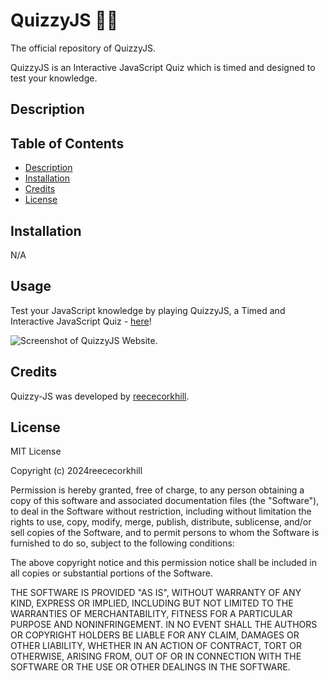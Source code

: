 # QuizzyJS 👨‍💻
The official repository of QuizzyJS.

QuizzyJS is an Interactive JavaScript Quiz which is timed and designed to test your knowledge.

## Description


## Table of Contents

- [Description](#description)
- [Installation](#installation)
- [Credits](#credits)
- [License](#license)

## Installation

N/A

## Usage

Test your JavaScript knowledge by playing QuizzyJS, a Timed and Interactive JavaScript Quiz - <a href="https://reececorkhill.github.io/Quizzy-JS/"> here</a>!

![Screenshot of QuizzyJS Website.](assets/images/)

## Credits

Quizzy-JS was developed by <a href="https://github.com/reececorkhill">reececorkhill</a>.

## License

MIT License

Copyright (c) 2024reececorkhill

Permission is hereby granted, free of charge, to any person obtaining a copy
of this software and associated documentation files (the "Software"), to deal
in the Software without restriction, including without limitation the rights
to use, copy, modify, merge, publish, distribute, sublicense, and/or sell
copies of the Software, and to permit persons to whom the Software is
furnished to do so, subject to the following conditions:

The above copyright notice and this permission notice shall be included in all
copies or substantial portions of the Software.

THE SOFTWARE IS PROVIDED "AS IS", WITHOUT WARRANTY OF ANY KIND, EXPRESS OR
IMPLIED, INCLUDING BUT NOT LIMITED TO THE WARRANTIES OF MERCHANTABILITY,
FITNESS FOR A PARTICULAR PURPOSE AND NONINFRINGEMENT. IN NO EVENT SHALL THE
AUTHORS OR COPYRIGHT HOLDERS BE LIABLE FOR ANY CLAIM, DAMAGES OR OTHER
LIABILITY, WHETHER IN AN ACTION OF CONTRACT, TORT OR OTHERWISE, ARISING FROM,
OUT OF OR IN CONNECTION WITH THE SOFTWARE OR THE USE OR OTHER DEALINGS IN THE
SOFTWARE.
